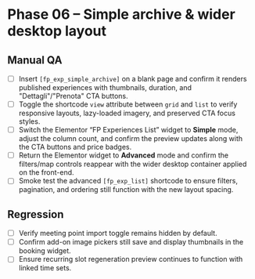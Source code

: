 # Phase 06 – Simple archive & wider desktop layout

## Manual QA
- [ ] Insert `[fp_exp_simple_archive]` on a blank page and confirm it renders published experiences with thumbnails, duration, and "Dettagli"/"Prenota" CTA buttons.
- [ ] Toggle the shortcode `view` attribute between `grid` and `list` to verify responsive layouts, lazy-loaded imagery, and preserved CTA focus styles.
- [ ] Switch the Elementor “FP Experiences List” widget to **Simple** mode, adjust the column count, and confirm the preview updates along with the CTA buttons and price badges.
- [ ] Return the Elementor widget to **Advanced** mode and confirm the filters/map controls reappear with the wider desktop container applied on the front-end.
- [ ] Smoke test the advanced `[fp_exp_list]` shortcode to ensure filters, pagination, and ordering still function with the new layout spacing.

## Regression
- [ ] Verify meeting point import toggle remains hidden by default.
- [ ] Confirm add-on image pickers still save and display thumbnails in the booking widget.
- [ ] Ensure recurring slot regeneration preview continues to function with linked time sets.
